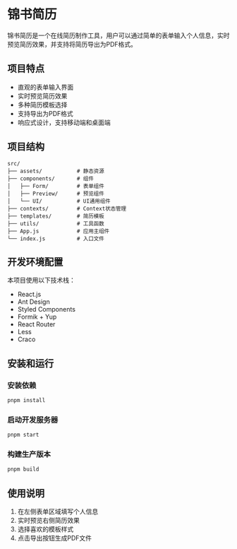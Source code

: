# 锦书简历

锦书简历是一个在线简历制作工具，用户可以通过简单的表单输入个人信息，实时预览简历效果，并支持将简历导出为PDF格式。

## 项目特点

- 直观的表单输入界面
- 实时预览简历效果
- 多种简历模板选择
- 支持导出为PDF格式
- 响应式设计，支持移动端和桌面端

## 项目结构

```
src/
├── assets/           # 静态资源
├── components/       # 组件
│   ├── Form/         # 表单组件
│   ├── Preview/      # 预览组件
│   └── UI/           # UI通用组件
├── contexts/         # Context状态管理
├── templates/        # 简历模板
├── utils/            # 工具函数
├── App.js            # 应用主组件
└── index.js          # 入口文件
```

## 开发环境配置

本项目使用以下技术栈：

- React.js
- Ant Design
- Styled Components
- Formik + Yup
- React Router
- Less
- Craco

## 安装和运行

### 安装依赖

```bash
pnpm install
```

### 启动开发服务器

```bash
pnpm start
```

### 构建生产版本

```bash
pnpm build
```

## 使用说明
1. 在左侧表单区域填写个人信息
2. 实时预览右侧简历效果
3. 选择喜欢的模板样式
4. 点击导出按钮生成PDF文件
